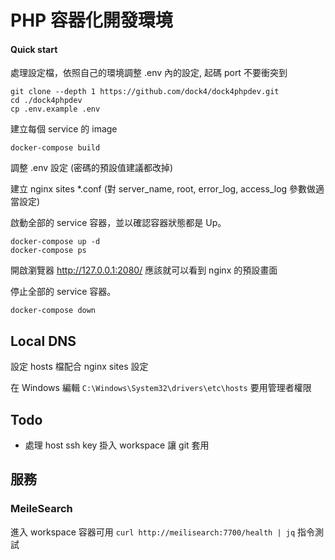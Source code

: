 # PHP 容器化開發環境

#### Quick start

處理設定檔，依照自己的環境調整 .env 內的設定, 起碼 port 不要衝突到

``` shell
git clone --depth 1 https://github.com/dock4/dock4phpdev.git
cd ./dock4phpdev
cp .env.example .env
```

建立每個 service 的 image

``` shell
docker-compose build
```

調整 .env 設定 (密碼的預設值建議都改掉)

建立 nginx sites *.conf (對 server_name, root, error_log, access_log 參數做適當設定)

啟動全部的 service 容器，並以確認容器狀態都是 Up。

``` shell
docker-compose up -d
docker-compose ps
```

開啟瀏覽器 http://127.0.0.1:2080/ 應該就可以看到 nginx 的預設畫面

停止全部的 service 容器。

``` shell
docker-compose down
```

## Local DNS

設定 hosts 檔配合 nginx sites 設定

在 Windows 編輯 `C:\Windows\System32\drivers\etc\hosts` 要用管理者權限


## Todo

- 處理 host ssh key 掛入 workspace 讓 git 套用

## 服務
### MeileSearch

進入 workspace 容器可用 `curl http://meilisearch:7700/health | jq` 指令測試
